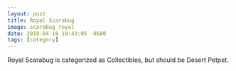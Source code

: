 ```yaml
---
layout: post
title: Royal Scarabug
image: scarabug_royal
date: 2019-04-18 19:43:05 -0500
tags: [category]
---
```


Royal Scarabug is categorized as Collectibles, but should be Desert Petpet.
